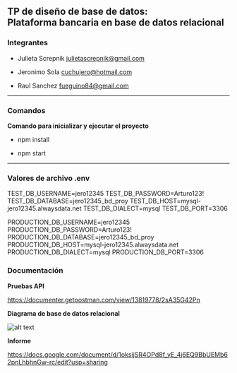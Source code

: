 
## TP de diseño de base de datos: <br> Plataforma bancaria en base de datos relacional ##

### Integrantes ###

- Julieta Screpnik julietascrepnik@gmail.com

- Jeronimo Sola cuchujero@hotmail.com

- Raul Sanchez fueguino84@gmail.com

---  

### Comandos ### 

**Comando para inicializar y ejecutar el proyecto**

- npm install

- npm start
  
---

###  Valores de archivo .env ### 

TEST_DB_USERNAME=jero12345
TEST_DB_PASSWORD=Arturo123!
TEST_DB_DATABASE=jero12345_bd_proy
TEST_DB_HOST=mysql-jero12345.alwaysdata.net
TEST_DB_DIALECT=mysql
TEST_DB_PORT=3306

PRODUCTION_DB_USERNAME=jero12345
PRODUCTION_DB_PASSWORD=Arturo123!
PRODUCTION_DB_DATABASE=jero12345_bd_proy
PRODUCTION_DB_HOST=mysql-jero12345.alwaysdata.net
PRODUCTION_DB_DIALECT=mysql
PRODUCTION_DB_PORT=3306

### Documentación ### 

**Pruebas API**
  
https://documenter.getpostman.com/view/13819778/2sA35G42Pn

**Diagrama de base de datos relacional**

![alt text](https://imgbb.host/images/NQNKQ.png)

**Informe**

https://docs.google.com/document/d/1oksijSR4OPd8f_yE_4j6EQ9BbUEMb62pnLhbhnGw-rc/edit?usp=sharing



